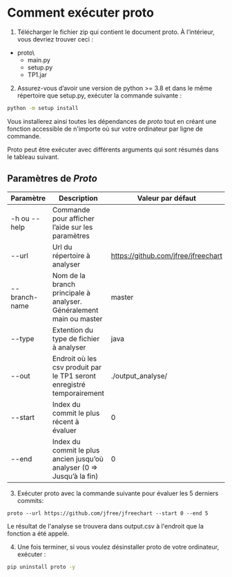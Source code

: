 # Comment exécuter proto

1. Télécharger le fichier zip qui contient le document proto. À l’intérieur, vous devriez trouver ceci :

- proto\
    - main.py
    - setup.py
    - TP1.jar

2) Assurez-vous d’avoir une version de python >= 3.8 et dans le même répertoire que setup.py, exécuter la commande suivante : 

```sh
python -m setup install
```

Vous installerez ainsi toutes les dépendances de *proto* tout en créant une fonction accessible de 
n'importe où sur votre ordinateur par ligne de commande.

Proto peut être exécuter avec différents arguments qui sont résumés dans le tableau suivant.

## Paramètres de *Proto*
| **Paramètre** | **Description**                                                        | **Valeur par défaut**               |
|---------------|------------------------------------------------------------------------|-------------------------------------|
| -h ou  --help | Commande pour afficher l’aide sur les paramètres                       |                                     |
| --url         | Url du répertoire à analyser                                           | https://github.com/jfree/jfreechart |
| --branch-name | Nom de la branch principale à analyser. Généralement  main ou master   | master                              |
| --type        | Extention du type de fichier à analyser                                | java                                |
| --out         | Endroit où les csv produit par le TP1 seront enregistré temporairement | ./output_analyse/                   |
| --start       | Index du commit le plus récent à évaluer                               | 0                                   |
| --end         | Index du commit le plus ancien jusqu’où analyser (0 => Jusqu’à la fin) | 0                                   |


3) Exécuter proto avec la commande suivante pour évaluer les 5 derniers commits: 

```shell
proto --url https://github.com/jfree/jfreechart --start 0 --end 5
```

Le résultat de l'analyse se trouvera dans output.csv à l'endroit que la fonction a été appelé.

4) Une fois terminer, si vous voulez désinstaller proto de votre ordinateur, exécuter : 

```sh
pip uninstall proto -y
```

